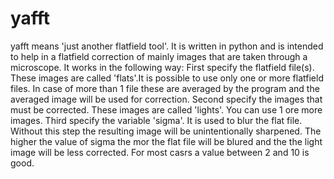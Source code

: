 # yafft
yafft means 'just another flatfield tool'. It is written in python and is intended to help in a flatfield correction of mainly images that are taken through a microscope. It works in the following way:
First specify the flatfield file(s). These images are called 'flats'.It is possible to use only one or more flatfield files.
In case of more than 1 file these are averaged by the program and the averaged image will be used for correction.
Second specify the images that must be corrected. These images are called 'lights'. You can use 1 ore more images.
Third specify the variable 'sigma'. It is used to blur the flat file. Without this step the resulting image will be unintentionally sharpened.
The higher the value of sigma the mor the flat file will be blured and the the light image will be less corrected. For most casrs a value between 2 and 10 is good.
